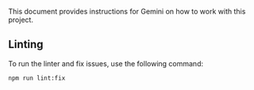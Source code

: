 This document provides instructions for Gemini on how to work with this project.

## Linting

To run the linter and fix issues, use the following command:

```bash
npm run lint:fix
```
